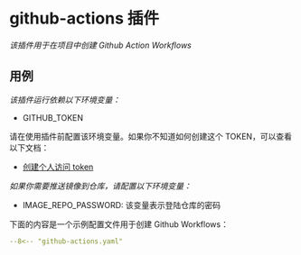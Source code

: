 # github-actions 插件

_该插件用于在项目中创建 Github Action Workflows_

## 用例

_该插件运行依赖以下环境变量：_

- GITHUB_TOKEN

请在使用插件前配置该环境变量。如果你不知道如何创建这个 TOKEN，可以查看以下文档：

- [创建个人访问 token](https://docs.github.com/en/authentication/keeping-your-account-and-data-secure/creating-a-personal-access-token)

_如果你需要推送镜像到仓库，请配置以下环境变量：_

- IMAGE_REPO_PASSWORD: 该变量表示登陆仓库的密码

下面的内容是一个示例配置文件用于创建 Github Workflows：

``` yaml
--8<-- "github-actions.yaml"
```
